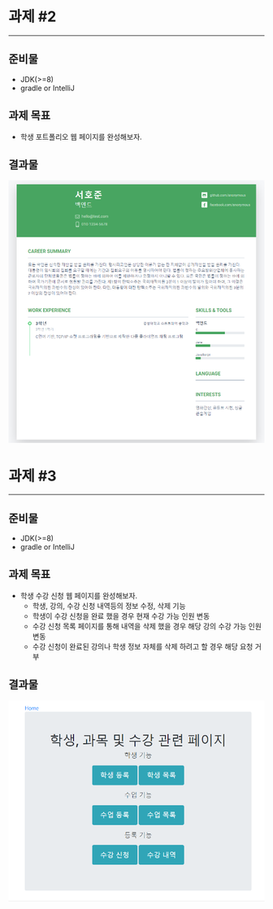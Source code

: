 # 과제 #2
-----
## 준비물
- JDK(>=8)
- gradle or IntelliJ
## 과제 목표
- 학생 포트폴리오 웹 페이지를 완성해보자.
## 결과물
<img src="img/view-and-model connection.PNG">


# 과제 #3
-----
## 준비물
- JDK(>=8)
- gradle or IntelliJ
## 과제 목표
- 학생 수강 신청 웹 페이지를 완성해보자.
  - 학생, 강의, 수강 신청 내역등의 정보 수정, 삭제 기능
  - 학생이 수강 신청을 완료 했을 경우 현재 수강 가능 인원 변동
  - 수강 신청 목록 페이지를 통해 내역을 삭제 했을 경우 해당 강의 수강 가능 인원 변동
  - 수강 신청이 완료된 강의나 학생 정보 자체를 삭제 하려고 할 경우 해당 요청 거부
## 결과물
<img src="img/JPA Practice.PNG">

